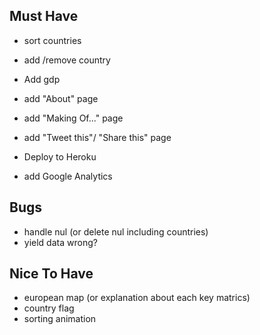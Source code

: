 ## Must Have
- sort countries
- add /remove country
- Add gdp
- add "About" page
- add "Making Of..." page
- add "Tweet this"/ "Share this" page

- Deploy to Heroku
- add Google Analytics

## Bugs
- handle nul (or delete nul including countries)
- yield data wrong?

## Nice To Have
- european map (or explanation about each key matrics)
- country flag
- sorting animation

